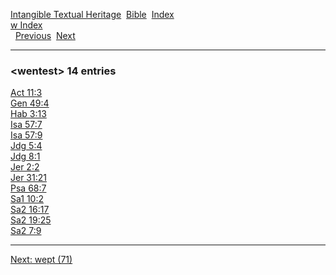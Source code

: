 [Intangible Textual Heritage](../../index)  [Bible](../index) 
[Index](index)   
[w Index](_w_)  
  [Previous](c12361)  [Next](c12363) 

------------------------------------------------------------------------

### &lt;wentest&gt; 14 entries

[Act 11:3](../kjv/act011.htm#003)  
[Gen 49:4](../kjv/gen049.htm#004)  
[Hab 3:13](../kjv/hab003.htm#013)  
[Isa 57:7](../kjv/isa057.htm#007)  
[Isa 57:9](../kjv/isa057.htm#009)  
[Jdg 5:4](../kjv/jdg005.htm#004)  
[Jdg 8:1](../kjv/jdg008.htm#001)  
[Jer 2:2](../kjv/jer002.htm#002)  
[Jer 31:21](../kjv/jer031.htm#021)  
[Psa 68:7](../kjv/psa068.htm#007)  
[Sa1 10:2](../kjv/sa1010.htm#002)  
[Sa2 16:17](../kjv/sa2016.htm#017)  
[Sa2 19:25](../kjv/sa2019.htm#025)  
[Sa2 7:9](../kjv/sa2007.htm#009)  

------------------------------------------------------------------------

[Next: wept (71)](c12363)
